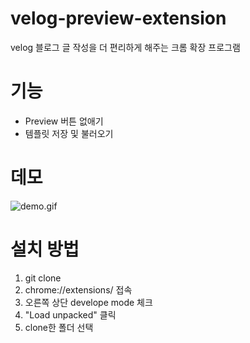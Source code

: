# velog-preview-extension

velog 블로그 글 작성을 더 편리하게 해주는 크롬 확장 프로그램

# 기능

- Preview 버튼 없애기
- 템플릿 저장 및 불러오기

# 데모
![demo.gif](demo.gif)

# 설치 방법

1. git clone
2. chrome://extensions/ 접속
3. 오른쪽 상단 develope mode 체크
4. "Load unpacked" 클릭
5. clone한 폴더 선택

